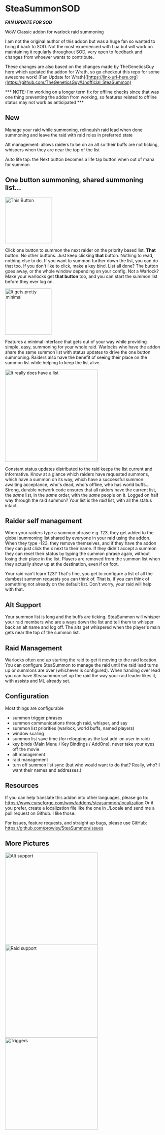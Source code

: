 # SteaSummonSOD

***FAN UPDATE FOR SOD***

WoW Classic addon for warlock raid summoning

I am not the original author of this addon but was a huge fan so wanted to bring it back to SOD. Not the most experienced with Lua but will work on maintaining it regularly throughout SOD, very open to feedback and changes from whoever wants to contribute.

These changes are also based on the changes made by TheGeneticsGuy here which updated the addon for Wrath, so go checkout this repo for some awesome work! 
[Fan Update for Wrath]([https://link-url-here.org](https://github.com/TheGeneticsGuy/Unofficial_SteaSummon)


*** NOTE: I'm working on a longer term fix for offline checks since that was one thing preventing the addon from working, so features related to offline status may not work as anticipated ***

## New

Manage your raid while summoning, relinquish raid lead when done summoning and leave the raid with raid roles in preferred state

Alt management: allows raiders to be on an alt so their buffs are not ticking, whispers when they are near the top of the list

Auto life tap: the Next button becomes a life tap button when out of mana for summon

## One button summoning, shared summoning list...

<img src="./img/button.png" alt="This Button" height="150"/>

Click one button to summon the next raider on the priority based list. **That** button. No other buttons.
Just keep clicking **that** button. Nothing to read, nothing else to do. If you want to summon further down the list,
you can do that too. If you don't like to click, make a key bind. List all done? The button goes away, or the whole
window depending on your config. Not a Warlock? Make your warlocks get **that button** too, and you can start the summon list before they ever log on.

<img src="./img/buttonwithgrab.png" alt="It gets pretty minimal" height="150"/>

Features a minimal interface that gets out of your way while providing simple, easy, summoning for your whole raid.
Warlocks who have the addon share the same summon list with status updates to drive the one button summoning. Raiders
also have the benefit of seeing their place on the summon list while helping to keep the list alive.

<img src="./img/mainwindow.png" alt="It really does have a list" height="300"/>

Constant status updates distributed to the raid keeps the list current and informative. Know at a glance which raiders
have requested summons, which have a summon on its way, which have a successful summon awaiting acceptance, who's dead,
who's offline, who has world buffs... Strong, durable network code ensures that all raiders have the current list, the
*same* list, in the *same* order, with the *same* people on it. Logged on half way through the raid summon? Your list
is the *raid* list, with all the status intact.

## Raider self management

When your raiders type a summon phrase e.g. 123, they get added to the global summoning list shared by everyone in
your raid using the addon. When they type -123, they remove themselves, and if they have the addon they can just click
the x next to their name. If they didn't accept a summon they can reset their status by typing the summon phrase again,
without losing their place in the list. Players are removed from the summon list when they actually show up at the
destination, even if on foot.

Your raid can't learn 123? That's fine, you get to configure a list of all the dumbest summon requests you can think of.
That is, if you can think of something not already on the default list. Don't worry, your raid will help with that.

## Alt Support

Your summon list is long and the buffs are ticking. SteaSummon will whisper your raid members who are a ways down the list and tell them to whisper back an alt name and log off. The alts get whispered when the player's main gets near the top of the summon list.

## Raid Management

Warlocks often end up starting the raid to get it moving to the raid location. You can configure SteaSummon to manage the raid until the raid lead turns up or summons are over (whichever is configured). When handing over lead you can have Steasummon set up the raid the way your raid leader likes it, with assists and ML already set.

## Configuration

Most things are configurable

* summon trigger phrases
* summon communications through raid, whisper, and say
* summon list priorities (warlock, world buffs, named players)
* window scaling
* summon list save time (for relogging as the last add-on user in raid)
* key binds (Main Menu / Key Bindings / AddOns), never take your eyes off the movie
* alt management
* raid management
* turn off summon list sync (but who would want to do that? Really, who? I want their names and addresses.)

## Resources

If you can help translate this addon into other languages, please go to: https://www.curseforge.com/wow/addons/steasummon/localization
Or if you prefer, create a localization file like the one in ./Locale and send me a pull request on
Github. I like those.

For issues, feature requests, and straight up bugs, please use GitHub: https://github.com/prowley/SteaSummon/issues

## More Pictures

<img src="./img/altsupport.png" alt="Alt support" height="300"/>
<img src="./img/raidmgmt.png" alt="Raid support" height="300"/>
<img src="./img/triggers.png" alt="Triggers" height="300"/>
